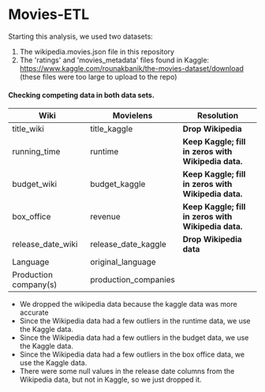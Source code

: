 # Movies-ETL

Starting this analysis, we used two datasets:
1. The wikipedia.movies.json file in this repository
2. The 'ratings' and 'movies_metadata' files found in Kaggle: https://www.kaggle.com/rounakbanik/the-movies-dataset/download (these files were too large to upload to the repo)

#### Checking competing data in both data sets.
Wiki | Movielens | Resolution
----------------------|------------------------|----------------------------
title_wiki | title_kaggle | **Drop Wikipedia**
running_time | runtime | **Keep Kaggle; fill in zeros with Wikipedia data.**
budget_wiki  | budget_kaggle | **Keep Kaggle; fill in zeros with Wikipedia data.**
box_office | revenue | **Keep Kaggle; fill in zeros with Wikipedia data.**
release_date_wiki | release_date_kaggle | **Drop Wikipedia data**
Language | original_language
Production company(s) | production_companies     
- We dropped the wikipedia data because the kaggle data was more accurate
- Since the Wikipedia data had a few outliers in the runtime data, we use the Kaggle data.
- Since the Wikipedia data had a few outliers in the budget data, we use the Kaggle data.
- Since the Wikipedia data had a few outliers in the box office data, we use the Kaggle data.
- There were some null values in the release date columns from the Wikipedia data, but not in Kaggle, so we just dropped it.
